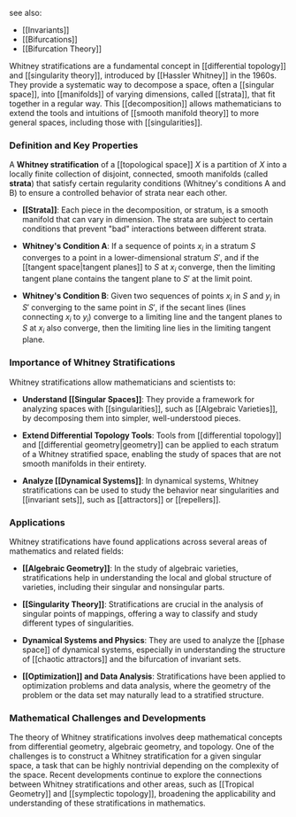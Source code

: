 see also:
- [[Invariants]]
- [[Bifurcations]]
- [[Bifurcation Theory]]

Whitney stratifications are a fundamental concept in [[differential topology]] and [[singularity theory]], introduced by [[Hassler Whitney]] in the 1960s. They provide a systematic way to decompose a space, often a [[singular space]], into [[manifolds]] of varying dimensions, called [[strata]], that fit together in a regular way. This [[decomposition]] allows mathematicians to extend the tools and intuitions of [[smooth manifold theory]] to more general spaces, including those with [[singularities]].

### Definition and Key Properties

A **Whitney stratification** of a [[topological space]] $X$ is a partition of $X$ into a locally finite collection of disjoint, connected, smooth manifolds (called **strata**) that satisfy certain regularity conditions (Whitney's conditions A and B) to ensure a controlled behavior of strata near each other.

- **[[Strata]]**: Each piece in the decomposition, or stratum, is a smooth manifold that can vary in dimension. The strata are subject to certain conditions that prevent "bad" interactions between different strata.

- **Whitney's Condition A**: If a sequence of points $x_i$ in a stratum $S$ converges to a point in a lower-dimensional stratum $S'$, and if the [[tangent space|tangent planes]] to $S$ at $x_i$ converge, then the limiting tangent plane contains the tangent plane to $S'$ at the limit point.

- **Whitney's Condition B**: Given two sequences of points $x_i$ in $S$ and $y_i$ in $S'$ converging to the same point in $S'$, if the secant lines (lines connecting $x_i$ to $y_i$) converge to a limiting line and the tangent planes to $S$ at $x_i$ also converge, then the limiting line lies in the limiting tangent plane.

### Importance of Whitney Stratifications

Whitney stratifications allow mathematicians and scientists to:

- **Understand [[Singular Spaces]]**: They provide a framework for analyzing spaces with [[singularities]], such as [[Algebraic Varieties]], by decomposing them into simpler, well-understood pieces.

- **Extend Differential Topology Tools**: Tools from [[differential topology]] and [[differential geometry|geometry]] can be applied to each stratum of a Whitney stratified space, enabling the study of spaces that are not smooth manifolds in their entirety.

- **Analyze [[Dynamical Systems]]**: In dynamical systems, Whitney stratifications can be used to study the behavior near singularities and [[invariant sets]], such as [[attractors]] or [[repellers]].

### Applications

Whitney stratifications have found applications across several areas of mathematics and related fields:

- **[[Algebraic Geometry]]**: In the study of algebraic varieties, stratifications help in understanding the local and global structure of varieties, including their singular and nonsingular parts.

- **[[Singularity Theory]]**: Stratifications are crucial in the analysis of singular points of mappings, offering a way to classify and study different types of singularities.

- **Dynamical Systems and Physics**: They are used to analyze the [[phase space]] of dynamical systems, especially in understanding the structure of [[chaotic attractors]] and the bifurcation of invariant sets.

- **[[Optimization]] and Data Analysis**: Stratifications have been applied to optimization problems and data analysis, where the geometry of the problem or the data set may naturally lead to a stratified structure.

### Mathematical Challenges and Developments

The theory of Whitney stratifications involves deep mathematical concepts from differential geometry, algebraic geometry, and topology. One of the challenges is to construct a Whitney stratification for a given singular space, a task that can be highly nontrivial depending on the complexity of the space. Recent developments continue to explore the connections between Whitney stratifications and other areas, such as [[Tropical Geometry]] and [[symplectic topology]], broadening the applicability and understanding of these stratifications in mathematics.